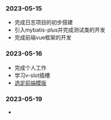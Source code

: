 ### 2023-05-15 
* 完成日志项目的初步搭建
* 引入mybatis-plus并完成测试类的开发
* 完成前端vue框架的开发
### 2023-05-16
* 完成个人工作
* 学习v-slot插槽
* [选定前端模版](https://gitee.com/aqian666/blog?_from=gitee_search#%E9%A1%B9%E7%9B%AE%E7%BB%93%E6%9E%84%E4%BB%8B%E7%BB%8D)

### 2023-05-19
*